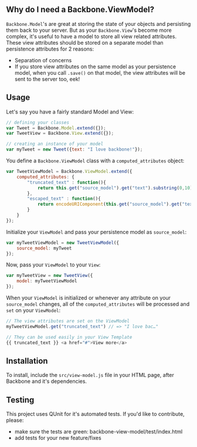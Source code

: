 ## Why do I need a Backbone.ViewModel?

`Backbone.Model`'s are great at storing the state of your objects and persisting them back to your server.  But as your `Backbone.View`'s become more complex, it's useful to have a model to store all view related attributes.  These view attributes should be stored on a separate model than persistence attributes for 2 reasons:

* Separation of concerns
* If you store view attributes on the same model as your persistence model, when you call `.save()` on that model, the view attributes will be sent to the server too, eek!

## Usage

Let's say you have a fairly standard Model and View:

```javascript
// defining your classes
var Tweet = Backbone.Model.extend({});
var TweetView = Backbone.View.extend({});

// creating an instance of your model
var myTweet = new Tweet({text: "I love backbone!"});
```

You define a `Backbone.ViewModel` class with a `computed_attributes` object:

```javascript
var TweetViewModel = Backbone.ViewModel.extend({
	computed_attributes: {
		"truncated_text" : function(){
			return this.get("source_model").get("text").substring(0,10) + "…";
		},
		"escaped_text" : function(){
			return encodeURIComponent(this.get("source_model").get("text"));
		}
	}
});
```

Initialize your `ViewModel` and pass your persistence model as `source_model`:

```javascript
var myTweetViewModel = new TweetViewModel({
	source_model: myTweet
});
```


Now, pass your `ViewModel` to your `View`:

```javascript
var myTweetView = new TweetView({
	model: myTweetViewModel
});
```


When your `ViewModel` is initialized or whenever any attribute on your `source_model` changes, all of the `computed_attributes` will be processed and `set` on your `ViewModel`:


```javascript
// The view attributes are set on the ViewModel
myTweetViewModel.get("truncated_text") // => "I love bac…"

// They can be used easily in your View Template
{{ truncated_text }} <a href="#">View more</a>
```

## Installation

To install, include the `src/view-model.js` file in your HTML page, after Backbone and it's dependencies.


## Testing

This project uses QUnit for it's automated tests.
If you'd like to contribute, please:
* make sure the tests are green: backbone-view-model/test/index.html
* add tests for your new feature/fixes

